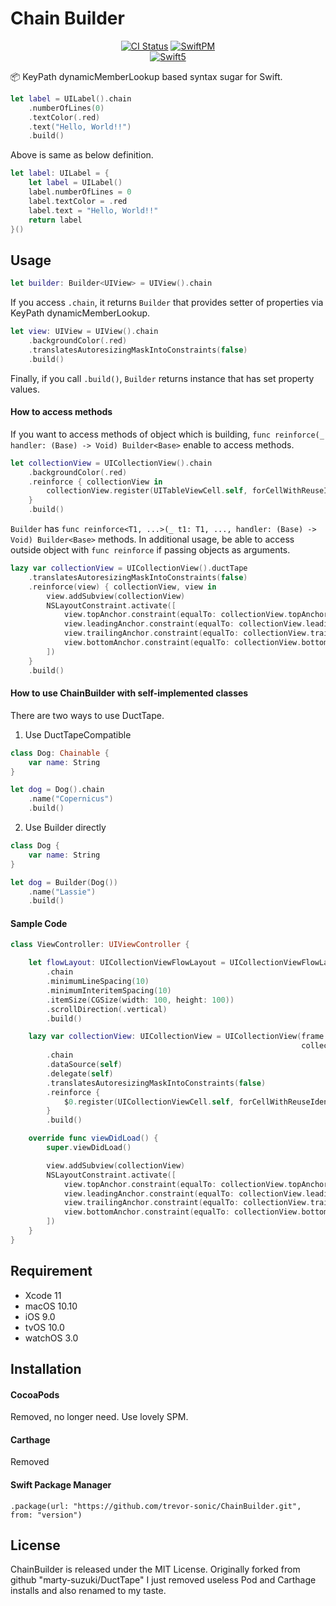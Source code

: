 # Chain Builder

<p align="center">
<a href="https://travis-ci.org/marty-suzuki/DuctTape"><img alt="CI Status" src="https://img.shields.io/travis/marty-suzuki/DuctTape.svg?style=flat"/></a>
<a href="https://swift.org/package-manager"><img alt="SwiftPM" src="https://img.shields.io/badge/SwiftPM-compatible-green.svg"/></a>
<br/>
<a href="https://developer.apple.com/swift"><img alt="Swift5" src="https://img.shields.io/badge/language-Swift5-orange.svg"/></a>
</p>

📦 KeyPath dynamicMemberLookup based syntax sugar for Swift.

```swift
let label = UILabel().chain
    .numberOfLines(0)
    .textColor(.red)
    .text("Hello, World!!")
    .build()
```

Above is same as below definition.

```swift
let label: UILabel = {
    let label = UILabel()
    label.numberOfLines = 0
    label.textColor = .red
    label.text = "Hello, World!!"
    return label
}()
```

## Usage

```swift
let builder: Builder<UIView> = UIView().chain
```

If you access `.chain`, it returns `Builder` that provides setter of properties via KeyPath dynamicMemberLookup.

```swift
let view: UIView = UIView().chain
    .backgroundColor(.red)
    .translatesAutoresizingMaskIntoConstraints(false)
    .build()
```

Finally, if you call `.build()`, `Builder` returns instance that has set property values.

#### How to access methods

If you want to access methods of object which is building, `func reinforce(_ handler: (Base) -> Void) Builder<Base>` enable to access methods.

```swift
let collectionView = UICollectionView().chain
    .backgroundColor(.red)
    .reinforce { collectionView in
        collectionView.register(UITableViewCell.self, forCellWithReuseIdentifier: "Cell")
    }
    .build()
```

`Builder` has `func reinforce<T1, ...>(_ t1: T1, ..., handler: (Base) -> Void) Builder<Base>` methods.
In additional usage, be able to access outside object with `func reinforce` if passing objects as arguments.

```swift
lazy var collectionView = UICollectionView().ductTape
    .translatesAutoresizingMaskIntoConstraints(false)
    .reinforce(view) { collectionView, view in
        view.addSubview(collectionView)
        NSLayoutConstraint.activate([
            view.topAnchor.constraint(equalTo: collectionView.topAnchor),
            view.leadingAnchor.constraint(equalTo: collectionView.leadingAnchor),
            view.trailingAnchor.constraint(equalTo: collectionView.trailingAnchor),
            view.bottomAnchor.constraint(equalTo: collectionView.bottomAnchor)
        ])
    }
    .build()
```

#### How to use ChainBuilder with self-implemented classes

There are two ways to use DuctTape.

1. Use DuctTapeCompatible

```swift
class Dog: Chainable {
    var name: String
}

let dog = Dog().chain
    .name("Copernicus")
    .build()
```

2. Use Builder directly

```swift
class Dog {
    var name: String
}

let dog = Builder(Dog())
    .name("Lassie")
    .build()
```

#### Sample Code

```swift
class ViewController: UIViewController {

    let flowLayout: UICollectionViewFlowLayout = UICollectionViewFlowLayout()
        .chain
        .minimumLineSpacing(10)
        .minimumInteritemSpacing(10)
        .itemSize(CGSize(width: 100, height: 100))
        .scrollDirection(.vertical)
        .build()

    lazy var collectionView: UICollectionView = UICollectionView(frame: .zero,
                                                                 collectionViewLayout: flowLayout)
        .chain
        .dataSource(self)
        .delegate(self)
        .translatesAutoresizingMaskIntoConstraints(false)
        .reinforce {
            $0.register(UICollectionViewCell.self, forCellWithReuseIdentifier: "Cell")
        }
        .build()

    override func viewDidLoad() {
        super.viewDidLoad()

        view.addSubview(collectionView)
        NSLayoutConstraint.activate([
            view.topAnchor.constraint(equalTo: collectionView.topAnchor),
            view.leadingAnchor.constraint(equalTo: collectionView.leadingAnchor),
            view.trailingAnchor.constraint(equalTo: collectionView.trailingAnchor),
            view.bottomAnchor.constraint(equalTo: collectionView.bottomAnchor)
        ])
    }
}
```

## Requirement

- Xcode 11
- macOS 10.10
- iOS 9.0
- tvOS 10.0
- watchOS 3.0

## Installation

#### CocoaPods
Removed, no longer need. Use lovely SPM.

#### Carthage
Removed

#### Swift Package Manager
```
.package(url: "https://github.com/trevor-sonic/ChainBuilder.git", from: "version")
```

## License
ChainBuilder is released under the MIT License.
Originally forked from github "marty-suzuki/DuctTape"
I just removed useless Pod and Carthage installs and also renamed to my taste.

